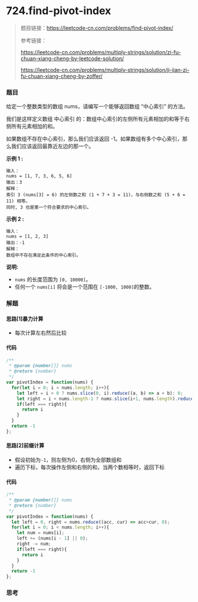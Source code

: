 # 724.find-pivot-index

> 题目链接：https://leetcode-cn.com/problems/find-pivot-index/
>
> 参考链接：
>
> https://leetcode-cn.com/problems/multiply-strings/solution/zi-fu-chuan-xiang-cheng-by-leetcode-solution/
>
> https://leetcode-cn.com/problems/multiply-strings/solution/ji-jian-zi-fu-chuan-xiang-cheng-by-zoffer/

### 题目

给定一个整数类型的数组 nums，请编写一个能够返回数组 “中心索引” 的方法。

我们是这样定义数组 中心索引 的：数组中心索引的左侧所有元素相加的和等于右侧所有元素相加的和。

如果数组不存在中心索引，那么我们应该返回 -1。如果数组有多个中心索引，那么我们应该返回最靠近左边的那一个。

**示例 1 :**

```
输入：
nums = [1, 7, 3, 6, 5, 6]
输出：3
解释：
索引 3 (nums[3] = 6) 的左侧数之和 (1 + 7 + 3 = 11)，与右侧数之和 (5 + 6 = 11) 相等。
同时, 3 也是第一个符合要求的中心索引。
```

**示例 2 :**

```
输入：
nums = [1, 2, 3]
输出：-1
解释：
数组中不存在满足此条件的中心索引。
```

**说明:**

* `nums` 的长度范围为 `[0, 10000]`。
* 任何一个 `nums[i]` 将会是一个范围在 `[-1000, 1000]`的整数。



### 解题

#### 思路[1]暴力计算

* 每次计算左右然后比较

#### 代码

```javascript
/**
 * @param {number[]} nums
 * @return {number}
 */
var pivotIndex = function(nums) {
  for(let i = 0; i < nums.length; i++){
    let left = i > 0 ? nums.slice(0, i).reduce((a, b) => a + b): 0;
    let right = i < nums.length-1 ? nums.slice(i+1, nums.length).reduce((a, b) => a + b) : 0;
    if(left === right){
      return i
    }
  }
  return -1
};
```

#### 思路[2]前缀计算

* 假设初始为`-1`，则左侧为0，右侧为全部数组和
* 遍历下标，每次操作左侧和右侧的和，当两个数相等时，返回下标

#### 代码

```javascript
/**
 * @param {number[]} nums
 * @return {number}
 */
var pivotIndex = function(nums) {
  let left = 0, right = nums.reduce((acc, cur) => acc+cur, 0);
  for(let i = 0; i < nums.length; i++){
    let num = nums[i];
    left += (nums[i - 1] || 0);
    right -= num;
    if(left === right){
      return i
    }
  }
  return -1
};
```



### 思考